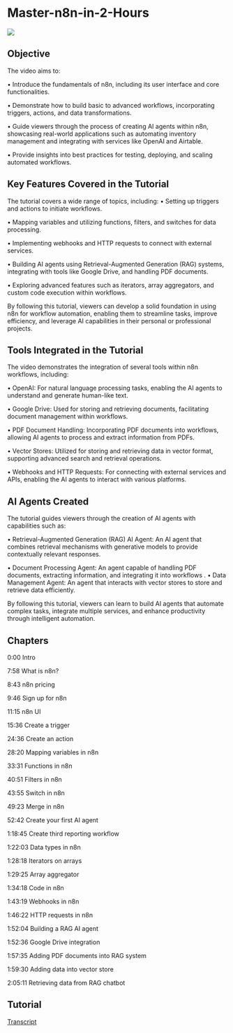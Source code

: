 # Master-n8n-in-2-Hours
<a href="https://www.youtube.com/watch?v=AURnISajubk&list=WL&index=1&t=4724s"><img src="https://img.shields.io/badge/-YouTube-0072b1?&style=for-the-badge&logo=YouTube&logoColor=white" /></a>

## Objective
The video aims to:

•	Introduce the fundamentals of n8n, including its user interface and core functionalities.

•	Demonstrate how to build basic to advanced workflows, incorporating triggers, actions, and data transformations.

•	Guide viewers through the process of creating AI agents within n8n, showcasing real-world applications such as automating inventory management and integrating with services like OpenAI and Airtable.

•	Provide insights into best practices for testing, deploying, and scaling automated workflows.

## Key Features Covered in the Tutorial
The tutorial covers a wide range of topics, including:
•	Setting up triggers and actions to initiate workflows.

•	Mapping variables and utilizing functions, filters, and switches for data processing.

•	Implementing webhooks and HTTP requests to connect with external services.

•	Building AI agents using Retrieval-Augmented Generation (RAG) systems, integrating with tools like Google Drive, and handling PDF documents.

•	Exploring advanced features such as iterators, array aggregators, and custom code execution within workflows.

By following this tutorial, viewers can develop a solid foundation in using n8n for workflow automation, enabling them to streamline tasks, improve efficiency, and leverage AI capabilities in their personal or professional projects.


## Tools Integrated in the Tutorial
The video demonstrates the integration of several tools within n8n workflows, including:

•	OpenAI: For natural language processing tasks, enabling the AI agents to understand and generate human-like text.

•	Google Drive: Used for storing and retrieving documents, facilitating document management within workflows.

•	PDF Document Handling: Incorporating PDF documents into workflows, allowing AI agents to process and extract information from PDFs.

•	Vector Stores: Utilized for storing and retrieving data in vector format, supporting advanced search and retrieval operations.

•	Webhooks and HTTP Requests: For connecting with external services and APIs, enabling the AI agents to interact with various platforms.

## AI Agents Created
The tutorial guides viewers through the creation of AI agents with capabilities such as:

•	Retrieval-Augmented Generation (RAG) AI Agent: An AI agent that combines retrieval mechanisms with generative models to provide contextually relevant responses.

•	Document Processing Agent: An agent capable of handling PDF documents, extracting information, and integrating it into workflows
.
•	Data Management Agent: An agent that interacts with vector stores to store and retrieve data efficiently.

By following this tutorial, viewers can learn to build AI agents that automate complex tasks, integrate multiple services, and enhance productivity through intelligent automation.



## Chapters
0:00 Intro

7:58 What is n8n?

8:43 n8n pricing

9:46 Sign up for n8n

11:15 n8n UI

15:36 Create a trigger

24:36 Create an action

28:20 Mapping variables in n8n

33:31 Functions in n8n

40:51 Filters in n8n

43:55 Switch in n8n

49:23 Merge in n8n

52:42 Create your first AI agent

1:18:45 Create third reporting workflow

1:22:03 Data types in n8n

1:28:18 Iterators on arrays 

1:29:25 Array aggregator

1:34:18 Code in n8n

1:43:19 Webhooks in n8n

1:46:22 HTTP requests in n8n

1:52:04 Building a RAG AI agent

1:52:36 Google Drive integration 

1:57:35 Adding PDF documents into RAG system

1:59:30 Adding data into vector store

2:05:11 Retrieving data from RAG chatbot








## Tutorial
<a href="">Transcript</a>
